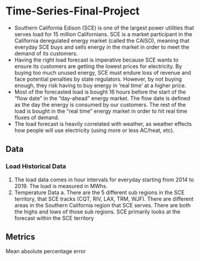# Time-Series-Final-Project

- Southern California Edison (SCE) is one of the largest power utilities that serves load for 15 million Californians. SCE is a market participant in the California deregulated energy market (called the CAISO), meaning that everyday SCE buys and sells energy in the market in order to meet the demand of its customers.
- Having the right load forecast is imperative because SCE wants to ensure its customers are getting the lowest prices for electricity. By buying too much unused energy, SCE must endure loss of revenue and face potential penalties by state regulators. However, by not buying enough, they risk having to buy energy in ‘real time’ at a higher price.
- Most of the forecasted load is bought 16 hours before the start of the “flow date” in the “day-ahead” energy market. The flow date is defined as the day the energy is consumed by our customers. The rest of the load is bought in the “real time” energy market in order to hit real time fluxes of demand. 
- The load forecast is heavily correlated with weather, as weather effects how people will use electricity (using more or less AC/heat, etc). 

## Data

### Load Historical Data
1. The load data comes in hour intervals for everyday starting from 2014 to 2019. The load is measured in MWhs.
2. Temperature Data 
a. There are the 5 different sub regions in the SCE territory, that SCE tracks (CQT, RIV, LAX, TRM, WJF). There are different areas in the Southern California region that SCE serves. There are both the highs and lows of those sub regions. SCE primarily looks at the forecast within the SCE territory

## Metrics

Mean absolute percentage error


